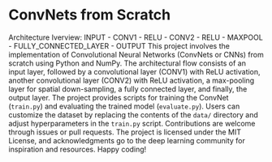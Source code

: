 # ConvNets from Scratch
Architecture Iverview:         INPUT - CONV1 - RELU - CONV2 - RELU - MAXPOOL - FULLY_CONNECTED_LAYER - OUTPUT
This project involves the implementation of Convolutional Neural Networks (ConvNets or CNNs) from scratch using Python and NumPy. The architectural flow consists of an input layer, followed by a convolutional layer (CONV1) with ReLU activation, another convolutional layer (CONV2) with ReLU activation, a max-pooling layer for spatial down-sampling, a fully connected layer, and finally, the output layer. The project provides scripts for training the ConvNet (`train.py`) and evaluating the trained model (`evaluate.py`). Users can customize the dataset by replacing the contents of the `data/` directory and adjust hyperparameters in the `train.py` script. Contributions are welcome through issues or pull requests. The project is licensed under the MIT License, and acknowledgments go to the deep learning community for inspiration and resources. Happy coding!
